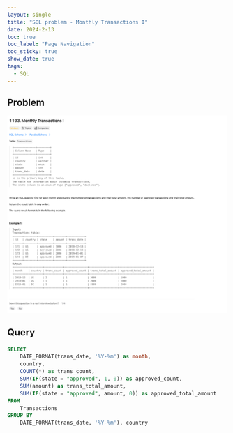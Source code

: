 ```yaml
---
layout: single
title: "SQL problem - Monthly Transactions I"
date: 2024-2-13
toc: true
toc_label: "Page Navigation"
toc_sticky: true
show_date: true
tags:
  - SQL
---
```


## Problem

[![problem-1193](/assets/images/2024-02-13_22-02-40-problem-1193.png)](/assets/images/2024-02-13_22-02-40-problem-1193.png)

## Query

```sql
SELECT
    DATE_FORMAT(trans_date, '%Y-%m') as month,
    country,
    COUNT(*) as trans_count,
    SUM(IF(state = "approved", 1, 0)) as approved_count,
    SUM(amount) as trans_total_amount,
    SUM(IF(state = "approved", amount, 0)) as approved_total_amount
FROM
    Transactions
GROUP BY
    DATE_FORMAT(trans_date, '%Y-%m'), country
```
